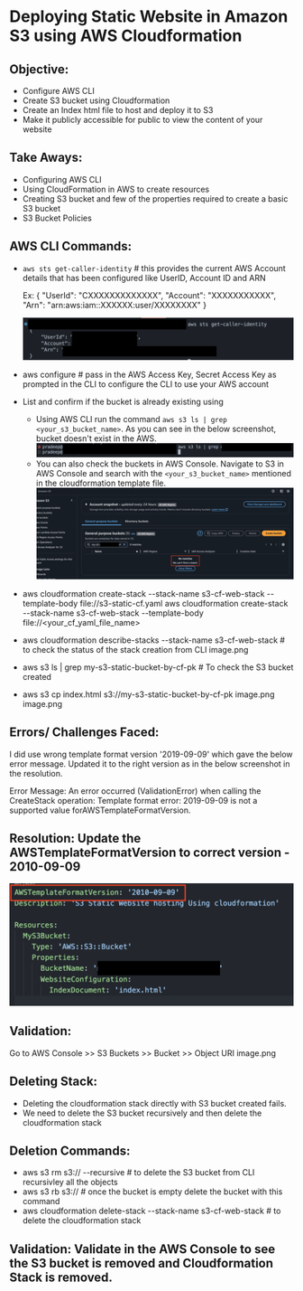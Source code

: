 # Deploying Static Website in Amazon S3 using AWS Cloudformation

## Objective: 
- Configure AWS CLI 
- Create S3 bucket using Cloudformation
- Create an Index html file to host and deploy it to S3 
- Make it publicly accessible for public to view the content of your website

## Take Aways: 
- Configuring AWS CLI 
- Using CloudFormation in AWS to create resources
- Creating S3 bucket and few of the properties required to create a basic S3 bucket 
- S3 Bucket Policies 

## AWS CLI Commands: 
- `aws sts get-caller-identity` # this provides the current AWS Account details that has been configured like UserID, Account ID and ARN 

    Ex: 
    {
        "UserId": "CXXXXXXXXXXXXX",
        "Account": "XXXXXXXXXXX",
        "Arn": "arn:aws:iam::XXXXXX:user/XXXXXXXX"
    }

    ![Alt Text](misc/AWS_Details.png)
- aws configure # pass in the AWS Access Key, Secret Access Key as prompted in the CLI to configure the CLI to use your AWS account 
- List and confirm if the bucket is already existing using 
    - Using AWS CLI run the command `aws s3 ls | grep <your_s3_bucket_name>`. As you can see in the below screenshot, bucket doesn't exist in the AWS. 
        ![Alt Text](misc/S3_bucket_checkl.png)
    - You can also check the buckets in AWS Console. Navigate to S3 in AWS Console and search with the `<your_s3_bucket_name>` mentioned in the cloudformation template file. 
        ![Alt Text](misc/AWS_S3_Console.png)

- aws cloudformation create-stack --stack-name s3-cf-web-stack --template-body file://s3-static-cf.yaml 
aws cloudformation create-stack --stack-name s3-cf-web-stack --template-body file://<your_cf_yaml_file_name> 
- aws cloudformation describe-stacks --stack-name s3-cf-web-stack  # to check the status of the stack creation from CLI 
    image.png
- aws s3 ls | grep my-s3-static-bucket-by-cf-pk  # To check the S3 bucket created
- aws s3 cp index.html s3://my-s3-static-bucket-by-cf-pk 
    image.png
    image.png

## Errors/ Challenges Faced: 
I did use wrong template format version '2019-09-09' which gave the below error message. Updated it to the right version as in the below screenshot in the resolution.

Error Message: An error occurred (ValidationError) when calling the CreateStack operation: Template format error: 2019-09-09 is not a supported value forAWSTemplateFormatVersion.

## Resolution: Update the AWSTemplateFormatVersion to correct version - 2010-09-09 
![Alt Text](misc/Version_Correction.png) 

## Validation: 
Go to AWS Console >> S3 Buckets >> Bucket >> Object URI 
image.png

## Deleting Stack:
- Deleting the cloudformation stack directly with S3 bucket created fails. 
- We need to delete the S3 bucket recursively and then delete the cloudformation stack 

## Deletion Commands: 
- aws s3 rm s3://<bucket-name> --recursive # to delete the S3 bucket from CLI recursivley all the objects
- aws s3 rb s3://<bucket-name>  # once the bucket is empty delete the bucket with this command
- aws cloudformation delete-stack --stack-name s3-cf-web-stack # to delete the cloudformation stack 

## Validation: Validate in the AWS Console to see the  S3 bucket is removed and Cloudformation Stack is removed. 

